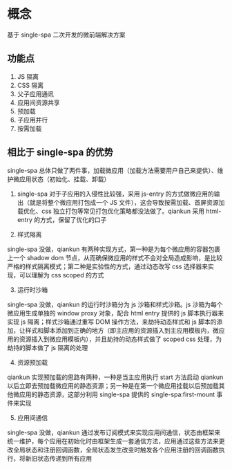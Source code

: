 # 概念

基于 single-spa 二次开发的微前端解决方案

## 功能点

1. JS 隔离
2. CSS 隔离
3. 父子应用通讯
4. 应用间资源共享
5. 预加载
6. 子应用并行
7. 按需加载

## 相比于 single-spa 的优势

single-spa 总体只做了两件事，加载微应用（加载方法需要用户自己来提供）、维护微应用状态（初始化、挂载、卸载）

1. single-spa 对于子应用的入侵性比较强，采用 js-entry 的方式做微应用的输出（就是将整个微应用打包成一个 JS 文件），这会导致按需加载、首屏资源加载优化、css 独立打包等常见打包优化策略都没法做了。qiankun 采用 html-entry 的方式，保留了优化的口子

2. 样式隔离

single-spa 没做，qiankun 有两种实现方式，第一种是为每个微应用的容器包裹上一个 shadow dom 节点，从而确保微应用的样式不会对全局造成影响，是比较严格的样式隔离模式；第二种是实验性的方式，通过动态改写 css 选择器来实现，可以理解为 css scoped 的方式

3. 运行时沙箱

single-spa 没做，qiankun 的运行时沙箱分为 js 沙箱和样式沙箱。js 沙箱为每个微应用生成单独的 window proxy 对象，配合 html entry 提供的 js 脚本执行器来实现 js 隔离；样式沙箱通过重写 DOM 操作方法，来劫持动态样式和 js 脚本的添加，让样式和脚本添加到正确的地方（即主应用的资源插入到主应用模板内，微应用的资源插入到微应用模板内），并且劫持的动态样式做了 scoped css 处理，为劫持的脚本做了 js 隔离的处理

4. 资源预加载

qiankun 实现预加载的思路有两种，一种是当主应用执行 start 方法启动 qiankun 以后立即去预加载微应用的静态资源；另一种是在第一个微应用挂载以后预加载其他微应用的静态资源，这部分利用 single-spa 提供的 single-spa:first-mount 事件来实现

5. 应用间通信

single-spa 没做，qiankun 通过发布订阅模式来实现应用间通信，状态由框架来统一维护，每个应用在初始化时由框架生成一套通信方法，应用通过这些方法来更改全局状态和注册回调函数，全局状态发生改变时触发各个应用注册的回调函数执行，将新旧状态传递到所有应用
